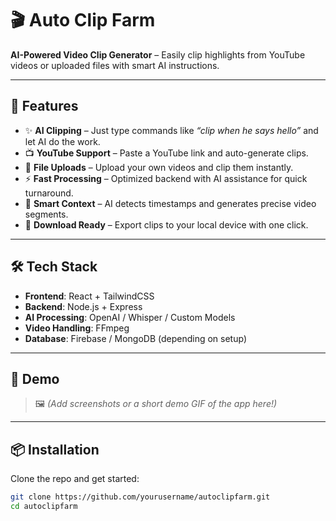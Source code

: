 # 🎬 Auto Clip Farm  

**AI-Powered Video Clip Generator** – Easily clip highlights from YouTube videos or uploaded files with smart AI instructions.  

---

## 🚀 Features  

- ✨ **AI Clipping** – Just type commands like *“clip when he says hello”* and let AI do the work.  
- 📺 **YouTube Support** – Paste a YouTube link and auto-generate clips.  
- 📂 **File Uploads** – Upload your own videos and clip them instantly.  
- ⚡ **Fast Processing** – Optimized backend with AI assistance for quick turnaround.  
- 🎯 **Smart Context** – AI detects timestamps and generates precise video segments.  
- 💾 **Download Ready** – Export clips to your local device with one click.  

---

## 🛠️ Tech Stack  

- **Frontend**: React + TailwindCSS  
- **Backend**: Node.js + Express  
- **AI Processing**: OpenAI / Whisper / Custom Models  
- **Video Handling**: FFmpeg  
- **Database**: Firebase / MongoDB (depending on setup)  

---

## 📸 Demo  

> 🖼️ *(Add screenshots or a short demo GIF of the app here!)*  

---

## 📦 Installation  

Clone the repo and get started:  

```bash
git clone https://github.com/yourusername/autoclipfarm.git
cd autoclipfarm

